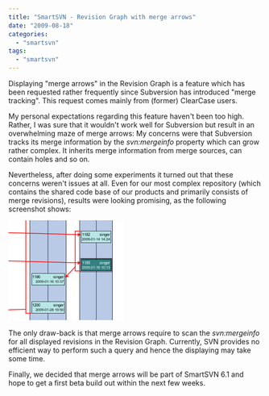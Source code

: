 ```yaml
---
title: "SmartSVN - Revision Graph with merge arrows"
date: "2009-08-18"
categories: 
  - "smartsvn"
tags: 
  - "smartsvn"
---
```


Displaying "merge arrows" in the Revision Graph is a feature which has been requested rather frequently since Subversion has introduced "merge tracking". This request comes mainly from (former) ClearCase users.

My personal expectations regarding this feature haven't been too high. Rather, I was sure that it wouldn't work well for Subversion but result in an overwhelming maze of merge arrows: My concerns were that Subversion tracks its merge information by the _svn:mergeinfo_ property which can grow rather complex. It inherits merge information from merge sources, can contain holes and so on.

Nevertheless, after doing some experiments it turned out that these concerns weren't issues at all. Even for our most complex repository (which contains the shared code base of our products and primarily consists of merge revisions), results were looking promising, as the following screenshot shows:

[![SmartSVN Revision Graph with merge arrows](/assets/images/merge-arrows-small.png)](/assets/images/merge-arrows.png)

The only draw-back is that merge arrows require to scan the _svn:mergeinfo_ for all displayed revisions in the Revision Graph. Currently, SVN provides no efficient way to perform such a query and hence the displaying may take some time.

Finally, we decided that merge arrows will be part of SmartSVN 6.1 and hope to get a first beta build out within the next few weeks.
